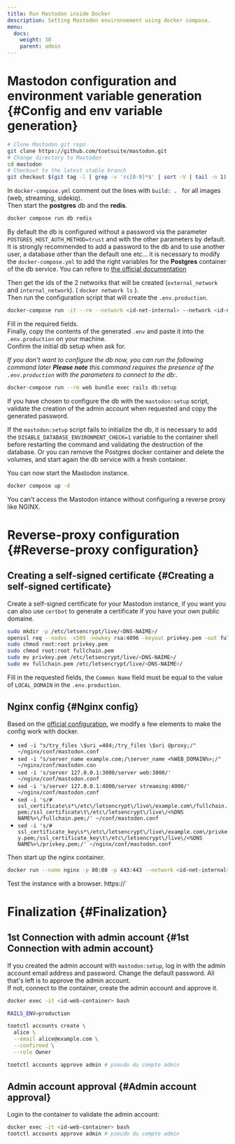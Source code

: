```yaml
---
title: Run Mastodon inside Docker
description: Setting Mastodon environnement using docker compose.
menu:
  docs:
    weight: 30
    parent: admin
---
```


# Mastodon configuration and environment variable generation {#Config and env variable generation}

```sh
# Clone Mastodon git repo
git clone https://github.com/tootsuite/mastodon.git
# Change directory to Mastodon
cd mastodon
# Checkout to the latest stable branch
git checkout $(git tag -l | grep -v 'rc[0-9]*$' | sort -V | tail -n 1)
```

In `docker-compose.yml` comment out the lines with `build: . ` for all images (web, streaming, sidekiq).  
Then start the **postgres** db and the **redis**.

```sh
docker compose run db redis
```

By default the db is configured without a password via the parameter `POSTGRES_HOST_AUTH_METHOD=trust` and with the other parameters by default. It is strongly recommended to add a password to the db and to use another user, a database other than the default one etc... it is necessary to modify the `docker-compose.yml` to add the right variables for the **Postgres** container of the db service. You can refere to [the official documentation](https://hub.docker.com/_/postgres)

Then get the ids of the 2 networks that will be created (`external_network` and `internal_network`). ( `docker network ls` ).  
Then run the configuration script that will create the `.env.production`.

```sh
docker-compose run -it --rm --network <id-net-internal> --network <id-net-external> web bundle exec rake mastodon:setup
```

Fill in the required fields.  
Finally, copy the contents of the generated `.env` and paste it into the `.env.production` on your machine.  
Confirm the initial db setup when ask for.

_If you don't want to configure the db now, you can run the following command later **Please note** this command requires the presence of the `.env.production` with the parameters to connect to the db:_.

```sh
docker-compose run --rm web bundle exec rails db:setup
```

If you have chosen to configure the db with the `mastodon:setup` script, validate the creation of the admin account when requested and copy the generated password.

If the `mastodon:setup` script fails to initialize the db, it is necessary to add the `DISABLE_DATABASE_ENVIRONMENT_CHECK=1` variable to the container shell before restarting the command and validating the destruction of the database. Or you can remove the Postgres docker container and delete the volumes, and start again the db service with a fresh container.

You can now start the Mastodon instance.

```sh
docker compose up -d
```

You can't access the Mastodon intance without configuring a reverse proxy like NGINX.

# Reverse-proxy configuration {#Reverse-proxy configuration}

## Creating a self-signed certificate {#Creating a self-signed certificate}

Create a self-signed certificate for your Mastodon instance, if you want you can also use `certbot` to generate a certificate if you have your own public domaine.

```sh
sudo mkdir -p /etc/letsencrypt/live/<DNS-NAIME>/
openssl req --nodes -x509 -newkey rsa:4096 -keyout privkey.pem -out fullchain.pem -sha256 -days 365
sudo chmod root:root privkey.pem
sudo chmod root:root fullchain.pem
sudo mv privkey.pem /etc/letsencrypt/live/<DNS-NAIME>/
sudo mv fullchain.pem /etc/letsencrypt/live/<DNS-NAIME>/
```

Fill in the requested fields, the `Common Name` field must be equal to the value of `LOCAL_DOMAIN` in the `.env.production`.

## Nginx config {#Nginx config}

Based on the [official configuration](https://github.com/mastodon/mastodon/blob/main/dist/nginx.conf), we modify a few elements to make the config work with docker.

- `sed -i "s/try_files \$uri =404;/try_files \$uri @proxy;/" ~/nginx/conf/mastodon.conf`
- `sed -i "s/server_name example.com;/\server_name <%WEB_DOMAIN%>;/" ~/nginx/conf/mastodon.con`
- `sed -i 's/server 127.0.0.1:3000/server web:3000/' ~/nginx/conf/mastodon.conf`
- `sed -i 's/server 127.0.0.1:4000/server streaming:4000/' ~/nginx/conf/mastodon.conf`
- `sed -i 's/# ssl_certificate\s*\/etc\/letsencrypt\/live\/example.com\/fullchain.pem;/ssl_certificate\t\/etc\/letsencrypt\/live\/<%DNS NAME%>\/fullchain.pem;/' ~/conf/mastodon.conf`
- `sed -i 's/# ssl_certificate_key\s*\/etc\/letsencrypt\/live\/example.com\/privkey.pem;/ssl_certificate_key\t\/etc\/letsencrypt\/live\/<%DNS NAME%>\/privkey.pem;/' ~/nginx/conf/mastodon.conf`

Then start up the nginx container.

```sh
docker run --name nginx -p 80:80 -p 443:443 --network <id-net-internal> --network <id-net-external> -v ~/nginx/conf:/etc/nginx/conf.d:ro -v /etc/letsencrypt:/etc/letsencrypt:ro -d nginx
```

Test the instance with a browser. https://<dns-name>`

# Finalization {#Finalization}

## 1st Connection with admin account {#1st Connection with admin account}

If you created the admin account with `mastodon:setup`, log in with the admin account email address and password. Change the default password. All that's left is to approve the admin account.  
If not, connect to the container, create the admin account and approve it.

```sh
docker exec -it <id-web-container> bash

RAILS_ENV=production

tootctl accounts create \
  alice \
  --email alice@example.com \
  --confirmed \
  --role Owner

tootctl accounts approve admin # pseudo du compte admin
```

## Admin account approval {#Admin account approval}

Login to the container to validate the admin account:

```sh
docker exec -it <id-web-container> bash
tootctl accounts approve admin # pseudo du compte admin
```
